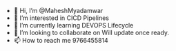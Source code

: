 - 👋 Hi, I’m @MaheshMyadamwar
- 👀 I’m interested in CICD Pipelines
- 🌱 I’m currently learning DEVOPS Lifecycle
- 💞️ I’m looking to collaborate on Will update once ready.
- 📫 How to reach me 9766455814

<!---
MaheshMyadamwar/MaheshMyadamwar is a ✨ special ✨ repository because its `README.md` (this file) appears on your GitHub profile.
You can click the Preview link to take a look at your changes.
--->
